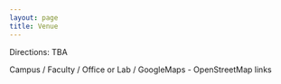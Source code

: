 ```yaml
---
layout: page
title: Venue
---
```


Directions: TBA

Campus / Faculty / Office or Lab / GoogleMaps - OpenStreetMap links
